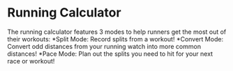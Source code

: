 # Running Calculator
The running calculator features 3 modes to help runners get the most out of their workouts:
*Split Mode: Record splits from a workout!
*Convert Mode: Convert odd distances from your running watch into more common distances!
*Pace Mode: Plan out the splits you need to hit for your next race or workout!
